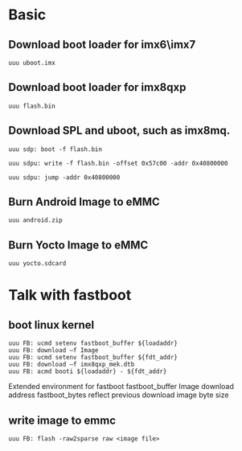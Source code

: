 # Basic 

## Download boot loader for imx6\imx7

    uuu uboot.imx

## Download boot loader for imx8qxp

    uuu flash.bin

## Download SPL and uboot, such as imx8mq.

    uuu sdp: boot -f flash.bin

    uuu sdpu: write -f flash.bin -offset 0x57c00 -addr 0x40800000

    uuu sdpu: jump -addr 0x40800000

## Burn Android Image to eMMC

    uuu android.zip

## Burn Yocto Image to eMMC

    uuu yocto.sdcard

# Talk with fastboot

## boot linux kernel

    uuu FB: ucmd setenv fastboot_buffer ${loadaddr}
    uuu FB: download –f Image
    uuu FB: ucmd setenv fastboot_buffer ${fdt_addr}
    uuu FB: download –f imx8qxp_mek.dtb
    uuu FB: acmd booti ${loadaddr} - ${fdt_addr}

Extended environment for fastboot
    fastboot_buffer      Image download address
    fastboot_bytes       reflect previous download image byte size 

## write image to emmc

    uuu FB: flash -raw2sparse raw <image file>

 
